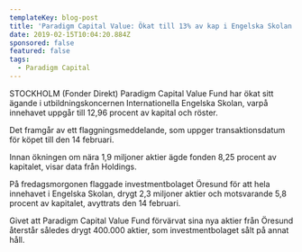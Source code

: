 ```yaml
---
templateKey: blog-post
title: 'Paradigm Capital Value: Ökat till 13% av kap i Engelska Skolan'
date: 2019-02-15T10:04:20.884Z
sponsored: false
featured: false
tags:
  - Paradigm Capital
---
```

STOCKHOLM (Fonder Direkt) Paradigm Capital Value Fund har ökat sitt ägande i utbildningskoncernen Internationella Engelska Skolan, varpå innehavet uppgår till 12,96 procent av kapital och röster.

Det framgår av ett flaggningsmeddelande, som uppger transaktionsdatum för köpet till den 14 februari.

Innan ökningen om nära 1,9 miljoner aktier ägde fonden 8,25 procent av kapitalet, visar data från Holdings.

På fredagsmorgonen flaggade investmentbolaget Öresund för att hela innehavet i Engelska Skolan, drygt 2,3 miljoner aktier och motsvarande 5,8 procent av kapitalet, avyttrats den 14 februari.

Givet att Paradigm Capital Value Fund förvärvat sina nya aktier från Öresund återstår således drygt 400.000 aktier, som investmentbolaget sålt på annat håll.
